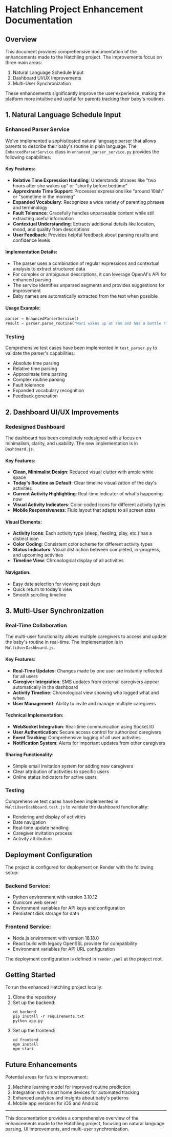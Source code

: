 # Hatchling Project Enhancement Documentation

## Overview

This document provides comprehensive documentation of the enhancements made to the Hatchling project. The improvements focus on three main areas:

1. Natural Language Schedule Input
2. Dashboard UI/UX Improvements
3. Multi-User Synchronization

These enhancements significantly improve the user experience, making the platform more intuitive and useful for parents tracking their baby's routines.

## 1. Natural Language Schedule Input

### Enhanced Parser Service

We've implemented a sophisticated natural language parser that allows parents to describe their baby's routine in plain language. The `EnhancedParserService` class in `enhanced_parser_service.py` provides the following capabilities:

#### Key Features:

- **Relative Time Expression Handling**: Understands phrases like "two hours after she wakes up" or "shortly before bedtime"
- **Approximate Time Support**: Processes expressions like "around 10ish" or "sometime in the morning"
- **Expanded Vocabulary**: Recognizes a wide variety of parenting phrases and terminology
- **Fault Tolerance**: Gracefully handles unparseable content while still extracting useful information
- **Contextual Understanding**: Extracts additional details like location, mood, and quality from descriptions
- **User Feedback**: Provides helpful feedback about parsing results and confidence levels

#### Implementation Details:

- The parser uses a combination of regular expressions and contextual analysis to extract structured data
- For complex or ambiguous descriptions, it can leverage OpenAI's API for enhanced parsing
- The service identifies unparsed segments and provides suggestions for improvement
- Baby names are automatically extracted from the text when possible

#### Usage Example:

```python
parser = EnhancedParserService()
result = parser.parse_routine("Mari wakes up at 7am and has a bottle right after waking. Around 10ish she goes down for her morning nap which lasts about 2 hours.", "user_123")
```

### Testing

Comprehensive test cases have been implemented in `test_parser.py` to validate the parser's capabilities:

- Absolute time parsing
- Relative time parsing
- Approximate time parsing
- Complex routine parsing
- Fault tolerance
- Expanded vocabulary recognition
- Feedback generation

## 2. Dashboard UI/UX Improvements

### Redesigned Dashboard

The dashboard has been completely redesigned with a focus on minimalism, clarity, and usability. The new implementation is in `Dashboard.js`.

#### Key Features:

- **Clean, Minimalist Design**: Reduced visual clutter with ample white space
- **Today's Routine as Default**: Clear timeline visualization of the day's activities
- **Current Activity Highlighting**: Real-time indicator of what's happening now
- **Visual Activity Indicators**: Color-coded icons for different activity types
- **Mobile Responsiveness**: Fluid layout that adapts to all screen sizes

#### Visual Elements:

- **Activity Icons**: Each activity type (sleep, feeding, play, etc.) has a distinct icon
- **Color Coding**: Consistent color scheme for different activity types
- **Status Indicators**: Visual distinction between completed, in-progress, and upcoming activities
- **Timeline View**: Chronological display of all activities

#### Navigation:

- Easy date selection for viewing past days
- Quick return to today's view
- Smooth scrolling timeline

## 3. Multi-User Synchronization

### Real-Time Collaboration

The multi-user functionality allows multiple caregivers to access and update the baby's routine in real-time. The implementation is in `MultiUserDashboard.js`.

#### Key Features:

- **Real-Time Updates**: Changes made by one user are instantly reflected for all users
- **Caregiver Integration**: SMS updates from external caregivers appear automatically in the dashboard
- **Activity Timeline**: Chronological view showing who logged what and when
- **User Management**: Ability to invite and manage multiple caregivers

#### Technical Implementation:

- **WebSocket Integration**: Real-time communication using Socket.IO
- **User Authentication**: Secure access control for authorized caregivers
- **Event Tracking**: Comprehensive logging of all user activities
- **Notification System**: Alerts for important updates from other caregivers

#### Sharing Functionality:

- Simple email invitation system for adding new caregivers
- Clear attribution of activities to specific users
- Online status indicators for active users

### Testing

Comprehensive test cases have been implemented in `MultiUserDashboard.test.js` to validate the dashboard functionality:

- Rendering and display of activities
- Date navigation
- Real-time update handling
- Caregiver invitation process
- Activity attribution

## Deployment Configuration

The project is configured for deployment on Render with the following setup:

### Backend Service:

- Python environment with version 3.10.12
- Gunicorn web server
- Environment variables for API keys and configuration
- Persistent disk storage for data

### Frontend Service:

- Node.js environment with version 18.18.0
- React build with legacy OpenSSL provider for compatibility
- Environment variables for API URL configuration

The deployment configuration is defined in `render.yaml` at the project root.

## Getting Started

To run the enhanced Hatchling project locally:

1. Clone the repository
2. Set up the backend:
   ```
   cd backend
   pip install -r requirements.txt
   python app.py
   ```
3. Set up the frontend:
   ```
   cd frontend
   npm install
   npm start
   ```

## Future Enhancements

Potential areas for future improvement:

1. Machine learning model for improved routine prediction
2. Integration with smart home devices for automated tracking
3. Enhanced analytics and insights about baby's patterns
4. Mobile app versions for iOS and Android

---

This documentation provides a comprehensive overview of the enhancements made to the Hatchling project, focusing on natural language parsing, UI improvements, and multi-user synchronization.
